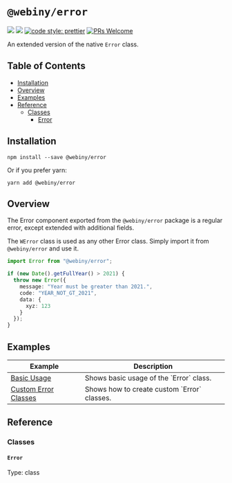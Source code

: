 # `@webiny/error`
[![](https://img.shields.io/npm/dw/@webiny/error.svg)](https://www.npmjs.com/package/@webiny/error)
[![](https://img.shields.io/npm/v/@webiny/error.svg)](https://www.npmjs.com/package/@webiny/error)
[![code style: prettier](https://img.shields.io/badge/code_style-prettier-ff69b4.svg?style=flat-square)](https://github.com/prettier/prettier)
[![PRs Welcome](https://img.shields.io/badge/PRs-welcome-brightgreen.svg?style=flat-square)](http://makeapullrequest.com)

An extended version of the native `Error` class.

## Table of Contents

-   [Installation](#installation)
-   [Overview](#overview)
-   [Examples](#examples)
-   [Reference](#reference)
    -   [Classes](#classes)
        -   [Error](#error)

## Installation

```
npm install --save @webiny/error
```

Or if you prefer yarn:

```
yarn add @webiny/error
```


## Overview

The Error component exported from the `@webiny/error` package is a regular error, except extended with additional fields. 

The `WError` class is used as any other Error class. Simply import it from `@webiny/error` and use it.

```ts
import Error from "@webiny/error";

if (new Date().getFullYear() > 2021) {
  throw new Error({
    message: "Year must be greater than 2021.",
    code: "YEAR_NOT_GT_2021",
    data: {
      xyz: 123
    }
  });
}
```


## Examples

| Example | Description |
| ------- | ----------- |
| [Basic Usage](./docs/examples/basicUsage.md) | Shows basic usage of the &#x60;Error&#x60; class. |
| [Custom Error Classes](./docs/examples/customClasses.md) | Shows how to create custom &#x60;Error&#x60; classes. |

## Reference

### Classes

#### `Error`

Type: class


```ts


```
